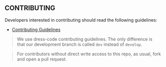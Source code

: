 CONTRIBUTING
------------

Developers interested in contributing should read the following guidelines:

- [Contributing Guidelines](https://github.com/zalando/dress-code/blob/develop/docs/guides/CONTRIBUTING.md)

> We use dress-code contributing guidelines. The only difference is that our development branch is called ```dev``` instead of ```develop```.

> For contributors without direct write access to this repo, as usual, fork and open a pull request.
